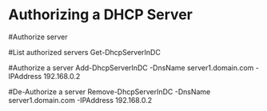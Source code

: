 # Authorizing a DHCP Server

 #Authorize server

  #List authorized servers
   Get-DhcpServerInDC

 #Authorize a server
  Add-DhcpServerInDC -DnsName server1.domain.com -IPAddress 192.168.0.2

 #De-Authorize a server
  Remove-DhcpServerInDC -DnsName server1.domain.com -IPAddress 192.168.0.2
